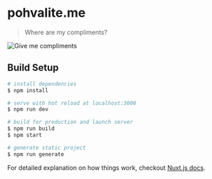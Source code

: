 # pohvalite.me

> Where are my compliments?

![Give me compliments](https://raw.githubusercontent.com/irreal/pohvalite.me/master/compliments.jpg)

## Build Setup

``` bash
# install dependencies
$ npm install

# serve with hot reload at localhost:3000
$ npm run dev

# build for production and launch server
$ npm run build
$ npm start

# generate static project
$ npm run generate
```

For detailed explanation on how things work, checkout [Nuxt.js docs](https://nuxtjs.org).
